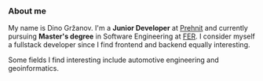 ### About me
My name is Dino Gržanov.
I'm a **Junior Developer** at [Prehnit](https://prehnit.hr/hr/) and currently pursuing **Master's degree** in Software Engineering at [FER](https://www.fer.unizg.hr/).
I consider myself a fullstack developer since I find frontend and backend equally interesting.

Some fields I find interesting include automotive engineering and geoinformatics.


<!--
**dgrzanov/dgrzanov** is a ✨ _special_ ✨ repository because its `README.md` (this file) appears on your GitHub profile.

Here are some ideas to get you started:

- 🔭 I’m currently working on ...
- 🌱 I’m currently learning ...
- 👯 I’m looking to collaborate on ...
- 🤔 I’m looking for help with ...
- 💬 Ask me about ...
- 📫 How to reach me: ...
- 😄 Pronouns: ...
- ⚡ Fun fact: ...
-->
